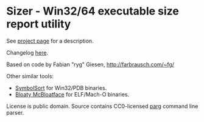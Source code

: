 # Sizer - Win32/64 executable size report utility

See [project page](http://aras-p.info/projSizer.html) for a description.

Changelog [here](changelog.md).

Based on code by Fabian "ryg" Giesen, http://farbrausch.com/~fg/

Other similar tools:
* [SymbolSort](https://github.com/adrianstone55/SymbolSort) for Win32/PDB binaries.
* [Bloaty McBloatface](https://github.com/google/bloaty) for ELF/Mach-O binaries.

License is public domain. Source contains CC0-licensed [parg](https://github.com/jibsen/parg)
command line parser.
